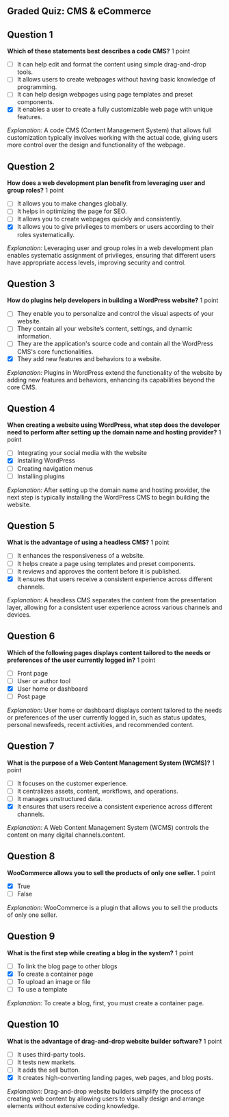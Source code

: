 ## Graded Quiz: CMS & eCommerce

## Question 1
**Which of these statements best describes a code CMS?**
1 point
- [ ] It can help edit and format the content using simple drag-and-drop tools.
- [ ] It allows users to create webpages without having basic knowledge of programming.
- [ ] It can help design webpages using page templates and preset components.
- [x] It enables a user to create a fully customizable web page with unique features.

*Explanation:* A code CMS (Content Management System) that allows full customization typically involves working with the actual code, giving users more control over the design and functionality of the webpage.

## Question 2
**How does a web development plan benefit from leveraging user and group roles?**
1 point
- [ ] It allows you to make changes globally.
- [ ] It helps in optimizing the page for SEO.
- [ ] It allows you to create webpages quickly and consistently.
- [x] It allows you to give privileges to members or users according to their roles systematically.

*Explanation:* Leveraging user and group roles in a web development plan enables systematic assignment of privileges, ensuring that different users have appropriate access levels, improving security and control.

## Question 3
**How do plugins help developers in building a WordPress website?**
1 point
- [ ] They enable you to personalize and control the visual aspects of your website.
- [ ] They contain all your website’s content, settings, and dynamic information.
- [ ] They are the application's source code and contain all the WordPress CMS's core functionalities.
- [x] They add new features and behaviors to a website.

*Explanation:* Plugins in WordPress extend the functionality of the website by adding new features and behaviors, enhancing its capabilities beyond the core CMS.

## Question 4
**When creating a website using WordPress, what step does the developer need to perform after setting up the domain name and hosting provider?**
1 point
- [ ] Integrating your social media with the website
- [x] Installing WordPress
- [ ] Creating navigation menus
- [ ] Installing plugins

*Explanation:* After setting up the domain name and hosting provider, the next step is typically installing the WordPress CMS to begin building the website.

## Question 5
**What is the advantage of using a headless CMS?**
1 point
- [ ] It enhances the responsiveness of a website.
- [ ] It helps create a page using templates and preset components.
- [ ] It reviews and approves the content before it is published.
- [x] It ensures that users receive a consistent experience across different channels.

*Explanation:* A headless CMS separates the content from the presentation layer, allowing for a consistent user experience across various channels and devices.

## Question 6
**Which of the following pages displays content tailored to the needs or preferences of the user currently logged in?**
1 point
- [ ] Front page
- [ ] User or author tool
- [x] User home or dashboard
- [ ] Post page

*Explanation:* User home or dashboard displays content tailored to the needs or preferences of the user currently logged in, such as status updates, personal newsfeeds, recent activities, and recommended content.

## Question 7
**What is the purpose of a Web Content Management System (WCMS)?**
1 point
- [ ] It focuses on the customer experience.
- [ ] It centralizes assets, content, workflows, and operations.
- [ ] It manages unstructured data.
- [x] It ensures that users receive a consistent experience across different channels.

*Explanation:*  A Web Content Management System (WCMS) controls the content on many digital channels.content.

## Question 8
**WooCommerce allows you to sell the products of only one seller.**
1 point
- [x] True
- [ ] False

*Explanation:* WooCommerce is a plugin that allows you to sell the products of only one seller.

## Question 9
**What is the first step while creating a blog in the system?**
1 point
- [ ] To link the blog page to other blogs
- [x] To create a container page
- [ ] To upload an image or file
- [ ] To use a template

*Explanation:* To create a blog, first, you must create a container page.

## Question 10
**What is the advantage of drag-and-drop website builder software?**
1 point
- [ ] It uses third-party tools.
- [ ] It tests new markets.
- [ ] It adds the sell button.
- [x] It creates high-converting landing pages, web pages, and blog posts.

*Explanation:* Drag-and-drop website builders simplify the process of creating web content by allowing users to visually design and arrange elements without extensive coding knowledge.

